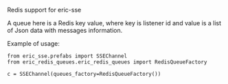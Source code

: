 Redis support for eric-sse

A queue here is a Redis key value, where key is listener id and value is a list of Json data with messages information.

Example of usage:

    from eric_sse.prefabs import SSEChannel
    from eric_redis_queues.eric_redis_queues import RedisQueueFactory
    
    c = SSEChannel(queues_factory=RedisQueueFactory())
